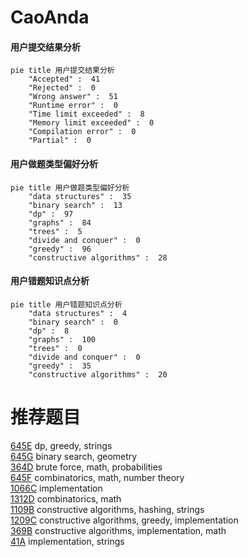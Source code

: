 # CaoAnda

<!-- tabs:start -->



#### **用户提交结果分析**

```mermaid
pie title 用户提交结果分析
    "Accepted" :  41
    "Rejected" :  0
    "Wrong answer" :  51
    "Runtime error" :  0
    "Time limit exceeded" :  8
    "Memory limit exceeded" :  0
    "Compilation error" :  0
    "Partial" :  0
```

#### **用户做题类型偏好分析**

```mermaid
pie title 用户做题类型偏好分析
    "data structures" :  35
    "binary search" :  13
    "dp" :  97
    "graphs" :  84
    "trees" :  5
    "divide and conquer" :  0
    "greedy" :  96
    "constructive algorithms" :  28
```
#### **用户错题知识点分析**

```mermaid
pie title 用户错题知识点分析
    "data structures" :  4
    "binary search" :  0
    "dp" :  8
    "graphs" :  100
    "trees" :  0
    "divide and conquer" :  0
    "greedy" :  35
    "constructive algorithms" :  20
```



<!-- tabs:end -->
# 推荐题目
[645E](https://codeforces.com/contest/645/problem/E)		dp,
                        greedy,
                        strings		  
[645G](https://codeforces.com/contest/645/problem/G)		binary search,
                        geometry		  
[364D](https://codeforces.com/contest/364/problem/D)		brute force,
                        math,
                        probabilities		  
[645F](https://codeforces.com/contest/645/problem/F)		combinatorics,
                        math,
                        number theory		  
[1066C](https://codeforces.com/contest/1066/problem/C)		implementation		  
[1312D](https://codeforces.com/contest/1312/problem/D)		combinatorics,
                        math		  
[1109B](https://codeforces.com/contest/1109/problem/B)		constructive algorithms,
                        hashing,
                        strings		  
[1209C](https://codeforces.com/contest/1209/problem/C)		constructive algorithms,
                        greedy,
                        implementation		  
[369B](https://codeforces.com/contest/369/problem/B)		constructive algorithms,
                        implementation,
                        math		  
[41A](https://codeforces.com/contest/41/problem/A)		implementation,
                        strings		  
